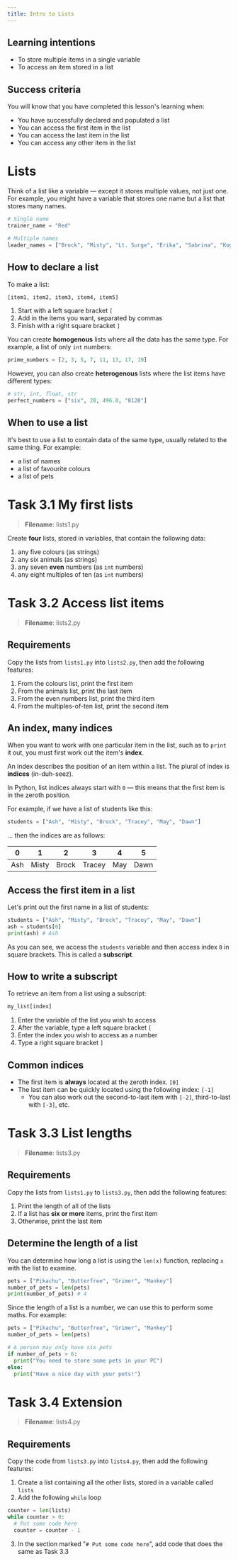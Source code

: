 ```yaml
---
title: Intro to Lists
---
```


## Learning intentions

- To store multiple items in a single variable
- To access an item stored in a list

## Success criteria

You will know that you have completed this lesson's learning when:

- You have successfully declared and populated a list
- You can access the first item in the list
- You can access the last item in the list
- You can access any other item in the list

# Lists

Think of a list like a variable — except it stores multiple values, not just one. For example, you might have a variable that stores one name but a list that stores many names.

```python
# Single name
trainer_name = "Red"

# Multiple names
leader_names = ["Brock", "Misty", "Lt. Surge", "Erika", "Sabrina", "Koga", "Blaine", "Giovanni"]
```

## How to declare a list

To make a list:

```python
[item1, item2, item3, item4, item5]
```

1. Start with a left square bracket ``[``
2. Add in the items you want, separated by commas
3. Finish with a right square bracket ``]``

You can create **homogenous** lists where all the data has the same type. For example, a list of only ``int`` numbers:

```python
prime_numbers = [2, 3, 5, 7, 11, 13, 17, 19]
```

However, you can also create **heterogenous** lists where the list items have different types:

```python
# str, int, float, str
perfect_numbers = ["six", 28, 496.0, "8128"]
```

## When to use a list

It's best to use a list to contain data of the same type, usually related to the same thing. For example:

- a list of names
- a list of favourite colours
- a list of pets

# Task 3.1 My first lists

> **Filename**: lists1.py

Create **four** lists, stored in variables, that contain the following data:

1. any five colours (as strings)
2. any six animals (as strings)
3. any seven **even** numbers (as ``int`` numbers)
4. any eight multiples of ten (as ``int`` numbers)

# Task 3.2 Access list items

> **Filename**: lists2.py

## Requirements

Copy the lists from ``lists1.py`` into ``lists2.py``, then add the following features:

1. From the colours list, print the first item
2. From the animals list, print the last item
3. From the even numbers list, print the third item
4. From the multiples-of-ten list, print the second item

## An index, many indices

When you want to work with one particular item in the list, such as to ``print`` it out, you must first work out the item's **index**.

An index describes the position of an item within a list. The plural of index is **indices** (in-duh-seez).

In Python, list indices always start with ``0`` — this means that the first item is in the zeroth position.

For example, if we have a list of students like this:

```python
students = ["Ash", "Misty", "Brock", "Tracey", "May", "Dawn"]
```

… then the indices are as follows:

| 0 | 1 | 2 | 3 | 4 | 5 |
| :-: | :-: | :-: | :-: | :-: | :-: |
| Ash | Misty | Brock | Tracey | May | Dawn|

## Access the first item in a list

Let's print out the first name in a list of students:

```python
students = ["Ash", "Misty", "Brock", "Tracey", "May", "Dawn"]
ash = students[0]
print(ash) # Ash
```

As you can see, we access the ``students`` variable and then access index ``0`` in square brackets. This is called a **subscript**.

## How to write a subscript

To retrieve an item from a list using a subscript:

```python
my_list[index]
```

1. Enter the variable of the list you wish to access
2. After the variable, type a left square bracket ``[``
3. Enter the index you wish to access as a number
4. Type a right square bracket ``]``

## Common indices

- The first item is **always** located at the zeroth index. ``[0]``
- The last item can be quickly located using the following index: ``[-1]``
  - You can also work out the second-to-last item with ``[-2]``, third-to-last with ``[-3]``, etc.

# Task 3.3 List lengths

> **Filename**: lists3.py

## Requirements

Copy the lists from ``lists1.py`` to ``lists3.py``, then add the following features:

1. Print the length of all of the lists
2. If a list has **six or more** items, print the first item
3. Otherwise, print the last item

## Determine the length of a list

You can determine how long a list is using the ``len(x)`` function, replacing ``x`` with the list to examine.

```python
pets = ["Pikachu", "Butterfree", "Grimer", "Mankey"]
number_of_pets = len(pets)
print(number_of_pets) # 4
```

Since the length of a list is a number, we can use this to perform some maths. For example:

```python
pets = ["Pikachu", "Butterfree", "Grimer", "Mankey"]
number_of_pets = len(pets)

# A person may only have six pets
if number_of_pets > 6:
  print("You need to store some pets in your PC")
else:
  print("Have a nice day with your pets!")
```

# Task 3.4 Extension

> **Filename**: lists4.py

## Requirements

Copy the code from ``lists3.py`` into ``lists4.py``, then add the following features:

1. Create a list containing all the other lists, stored in a variable called ``lists``
2. Add the following ``while`` loop

```python
counter = len(lists)
while counter > 0:
  # Put some code here
  counter = counter - 1
```

3. In the section marked "``# Put some code here``", add code that does the same as Task 3.3